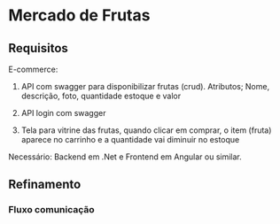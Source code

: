 # Mercado de Frutas

## Requisitos

E-commerce:

1. API com swagger para disponibilizar frutas (crud). Atributos; Nome, descrição, foto, quantidade estoque e valor

2. API login com swagger

3. Tela para vitrine das frutas, quando clicar em comprar, o item (fruta) aparece no carrinho e a quantidade vai diminuir no estoque

Necessário: Backend em .Net e Frontend em Angular ou similar.

## Refinamento

### Fluxo comunicação

